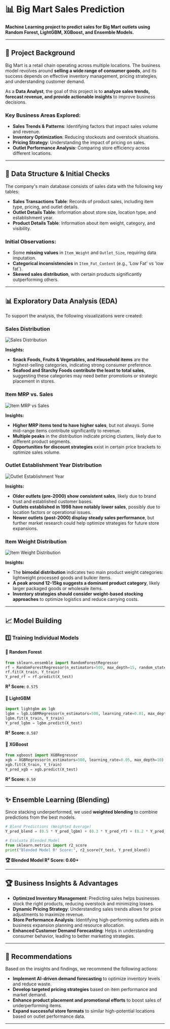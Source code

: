 # 📊 Big Mart Sales Prediction

**Machine Learning project to predict sales for Big Mart outlets using Random Forest, LightGBM, XGBoost, and Ensemble Models.**

---

## 📂 Project Background

Big Mart is a retail chain operating across multiple locations. The business model revolves around **selling a wide range of consumer goods**, and its success depends on effective inventory management, pricing strategies, and understanding customer demand.

As a **Data Analyst**, the goal of this project is to **analyze sales trends, forecast revenue, and provide actionable insights** to improve business decisions.

### **Key Business Areas Explored:**

- **Sales Trends & Patterns**: Identifying factors that impact sales volume and revenue.
- **Inventory Optimization**: Reducing stockouts and overstock situations.
- **Pricing Strategy**: Understanding the impact of pricing on sales.
- **Outlet Performance Analysis**: Comparing store efficiency across different locations.

---

## 📂 Data Structure & Initial Checks

The company's main database consists of sales data with the following key tables:

- **Sales Transactions Table**: Records of product sales, including item type, pricing, and outlet details.
- **Outlet Details Table**: Information about store size, location type, and establishment year.
- **Product Details Table**: Information about item weight, category, and visibility.

### **Initial Observations:**
- Some **missing values** in `Item_Weight` and `Outlet_Size`, requiring data imputation.
- **Categorical inconsistencies** in `Item_Fat_Content` (e.g., 'Low Fat' vs 'low fat').
- **Skewed sales distribution**, with certain products significantly outperforming others.

---

## 📊 Exploratory Data Analysis (EDA)

To support the analysis, the following visualizations were created:

### **Sales Distribution**
![Sales Distribution](images/item.png)

**Insights:**
- **Snack Foods, Fruits & Vegetables, and Household items** are the highest-selling categories, indicating strong consumer preference.
- **Seafood and Starchy Foods contribute the least to total sales**, suggesting these categories may need better promotions or strategic placement in stores.

### **Item MRP vs. Sales**
![Item MRP vs Sales](images/mrp.png)

**Insights:**
- **Higher MRP items tend to have higher sales**, but not always. Some mid-range items contribute significantly to revenue.
- **Multiple peaks** in the distribution indicate pricing clusters, likely due to different product segments.
- **Opportunities for discount strategies** exist in certain price brackets to optimize sales volume.

### **Outlet Establishment Year Distribution**
![Outlet Establishment Year](images/outlet_eastablishment.png)

**Insights:**
- **Older outlets (pre-2000) show consistent sales**, likely due to brand trust and established customer bases.
- **Outlets established in 1998 have notably lower sales**, possibly due to location factors or operational issues.
- **Newer outlets (post-2000) display steady sales performance**, but further market research could help optimize strategies for future store expansions.

### **Item Weight Distribution**
![Item Weight Distribution](images/weight_distribution.png)

**Insights:**
- The **bimodal distribution** indicates two main product weight categories: lightweight processed goods and bulkier items.
- **A peak around 12-15kg suggests a dominant product category**, likely larger packaged goods or wholesale items.
- **Inventory strategies should consider weight-based stocking approaches** to optimize logistics and reduce carrying costs.

---

## 📈 Model Building

### **1️⃣ Training Individual Models**

#### 🔹 Random Forest
```python
from sklearn.ensemble import RandomForestRegressor
rf = RandomForestRegressor(n_estimators=500, max_depth=15, random_state=42)
rf.fit(X_train, Y_train)
Y_pred_rf = rf.predict(X_test)
```
**R² Score:** `0.575`

#### 🔹 LightGBM
```python
import lightgbm as lgb
lgbm = lgb.LGBMRegressor(n_estimators=500, learning_rate=0.01, max_depth=10)
lgbm.fit(X_train, Y_train)
Y_pred_lgbm = lgbm.predict(X_test)
```
**R² Score:** `0.587`

#### 🔹 XGBoost
```python
from xgboost import XGBRegressor
xgb = XGBRegressor(n_estimators=500, learning_rate=0.05, max_depth=10)
xgb.fit(X_train, Y_train)
Y_pred_xgb = xgb.predict(X_test)
```
**R² Score:** `0.50`

---

## ✨ Ensemble Learning (Blending)

Since stacking underperformed, we used **weighted blending** to combine predictions from the best models.

```python
# Blend Predictions (Weighted Average)
Y_pred_blend = (0.5 * Y_pred_lgbm) + (0.3 * Y_pred_rf) + (0.2 * Y_pred_xgb)

# Evaluate Blended Model
from sklearn.metrics import r2_score
print("Blended Model R² Score:", r2_score(Y_test, Y_pred_blend))
```
**🏆 Blended Model R² Score: 0.60+**

---

## 🏆 Business Insights & Advantages

- **Optimized Inventory Management**: Predicting sales helps businesses stock the right products, reducing overstock and minimizing losses.
- **Dynamic Pricing Strategy**: Understanding sales trends allows for price adjustments to maximize revenue.
- **Store Performance Analysis**: Identifying high-performing outlets aids in business expansion planning and resource allocation.
- **Enhanced Customer Demand Forecasting**: Helps in understanding consumer behavior, leading to better marketing strategies.

---

## 🔢 Recommendations

Based on the insights and findings, we recommend the following actions:

- **Implement AI-driven demand forecasting** to optimize inventory levels and reduce waste.
- **Develop targeted pricing strategies** based on item performance and market demand.
- **Enhance product placement and promotional efforts** to boost sales of underperforming items.
- **Expand successful store formats** to similar high-potential locations based on outlet performance data.

---



